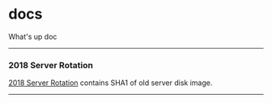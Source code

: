 # docs
What's up doc

***

### 2018 Server Rotation
[2018 Server Rotation](/2018-Server-Rotation) contains SHA1 of old server disk image.

***
